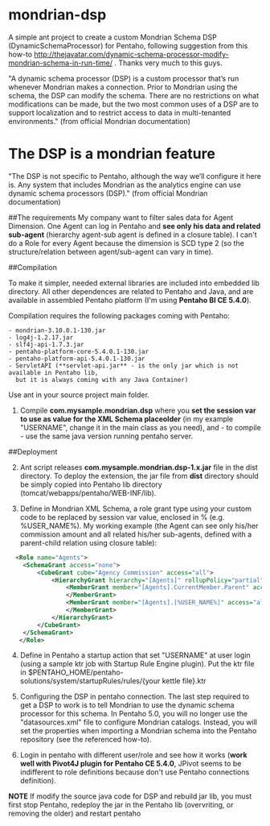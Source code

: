 # mondrian-dsp
A simple ant project to create a custom Mondrian Schema DSP (DynamicSchemaProcessor) for Pentaho, following suggestion from
this how-to http://thejavatar.com/dynamic-schema-processor-modify-mondrian-schema-in-run-time/ .
Thanks very much to this guys.

"A dynamic schema processor (DSP) is a custom processor that’s run whenever Mondrian makes a connection. Prior to Mondrian using the schema, the DSP can modify the schema. 
There are no restrictions on what modifications can be made, but the two most common uses of a DSP are to support localization and to restrict access to data in multi-tenanted environments." (from official Mondrian documentation) 

The DSP is a mondrian feature 
=============================
"The DSP is not specific to Pentaho, although the way we’ll configure it here is. Any system that includes Mondrian as the analytics engine can use dynamic schema processors (DSP)." (from official Mondrian documentation)

##The requirements 
My company want to filter sales data for Agent Dimension. One Agent can log in Pentaho and **see only his data and related sub-agent** (hierarchy agent-sub agent is defined in a closure table). I can't do a Role for every Agent because the dimension is SCD type 2 (so the structure/relation between agent/sub-agent can vary in time).

##Compilation

To make it simpler, needed external libraries are included into embedded lib directory. 
All other dependences are related to Pentaho and Java, and are available in assembled Pentaho platform (I'm using **Pentaho BI CE 5.4.0**). 

Compilation requires the following packages coming with Pentaho: 

	- mondrian-3.10.0.1-130.jar
    - log4j-1.2.17.jar
    - slf4j-api-1.7.3.jar 
    - pentaho-platform-core-5.4.0.1-130.jar
	- pentaho-platform-api-5.4.0.1-130.jar
	- ServletAPI (**servlet-api.jar** - is the only jar which is not available in Pentaho lib, 
	  but it is always coming with any Java Container)

Use ant in your source project main folder. 

1. Compile **com.mysample.mondrian.dsp** where you **set the session var to use as value for the XML Schema placeolder** (in my example "USERNAME", change it in the main class as you need), and - to compile - use the same java version running pentaho server.

##Deployment

2. Ant script releases **com.mysample.mondrian.dsp-1.x.jar** file in the dist directory. To deploy the extension, the jar file from **dist** directory should be simply copied into Pentaho lib directory (tomcat/webapps/pentaho/WEB-INF/lib). 

3. Define in Mondrian XML Schema, a role grant type using your custom code to be replaced by session var value, enclosed in % (e.g. %USER_NAME%). My working example (the Agent can see only his/her commission amount and all related his/her sub-agents, defined with a parent-child relation using closure table):
```xml
  <Role name="Agents">
    <SchemaGrant access="none">
        <CubeGrant cube="Agency Commission" access="all">
            <HierarchyGrant hierarchy="[Agents]" rollupPolicy="partial" access="custom">
                <MemberGrant member="[Agents].CurrentMember.Parent" access="none">
                </MemberGrant>
                <MemberGrant member="[Agents].[%USER_NAME%]" access="all">
                </MemberGrant>
            </HierarchyGrant>
        </CubeGrant>
    </SchemaGrant>
   </Role>
```

4. Define in Pentaho a startup action that set "USERNAME" at user login (using a sample ktr job with Startup Rule Engine plugin).
   Put the ktr file in $PENTAHO_HOME/pentaho-solutions/system/startupRules/rules/{your kettle file}.ktr
	
5. Configuring the DSP in pentaho connection.
   The last step required to get a DSP to work is to tell Mondrian to use the dynamic schema processor for this schema.
   In Pentaho 5.0, you will no longer use the "datasources.xml" file to configure Mondrian catalogs. Instead, you will set 
   the properties when importing a Mondrian schema into the Pentaho repository (see the referenced how-to).

6. Login in pentaho with different user/role and see how it works (**work well with Pivot4J plugin for Pentaho CE 5.4.0**, JPivot seems to be indifferent to role definitions because don't use Pentaho connections definition).

**NOTE**
If modify the source java code for DSP and rebuild jar lib, you must first stop Pentaho, redeploy the jar in the Pentaho lib (overvriting, or removing the older) and restart pentaho

